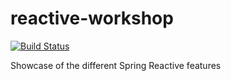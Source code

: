 # reactive-workshop
[![Build Status](https://semaphoreci.com/api/v1/codependent/reactive-workshop/branches/master/badge.svg)](https://semaphoreci.com/codependent/reactive-workshop)

Showcase of the different Spring Reactive features
